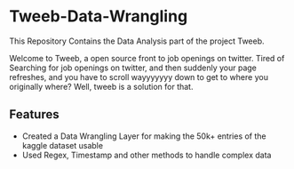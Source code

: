 # Tweeb-Data-Wrangling

This Repository Contains the Data Analysis part of the project Tweeb.

Welcome to Tweeb, a open source front to job openings on twitter. Tired of Searching for job openings on twitter, and then suddenly your page refreshes, and you have to scroll wayyyyyyy down to get to where you originally where? 
Well, tweeb is a solution for that.

## Features
- Created a Data Wrangling Layer for making the 50k+ entries of the kaggle dataset usable
- Used Regex, Timestamp and other methods to handle complex data
